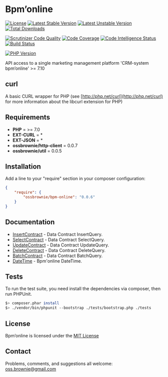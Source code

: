 Bpm’online
==========

[![License](https://poser.pugx.org/ossbrownie/bpm-online/license)](https://packagist.org/packages/ossbrownie/bpm-online)
[![Latest Stable Version](https://poser.pugx.org/ossbrownie/bpm-online/v/stable)](https://packagist.org/packages/ossbrownie/bpm-online)
[![Latest Unstable Version](https://poser.pugx.org/ossbrownie/bpm-online/v/unstable)](https://packagist.org/packages/ossbrownie/bpm-online)
[![Total Downloads](https://poser.pugx.org/ossbrownie/bpm-online/downloads)](https://packagist.org/packages/ossbrownie/bpm-online)

[![Scrutinizer Code Quality](https://scrutinizer-ci.com/g/ossbrownie/bpm-online/badges/quality-score.png?b=master)](https://scrutinizer-ci.com/g/ossbrownie/bpm-online/?branch=master)
[![Code Coverage](https://scrutinizer-ci.com/g/ossbrownie/bpm-online/badges/coverage.png?b=master)](https://scrutinizer-ci.com/g/ossbrownie/bpm-online/?branch=master)
[![Code Intelligence Status](https://scrutinizer-ci.com/g/ossbrownie/bpm-online/badges/code-intelligence.svg?b=master)](https://scrutinizer-ci.com/code-intelligence)
[![Build Status](https://travis-ci.org/ossbrownie/bpm-online.svg?branch=master)](https://travis-ci.org/ossbrownie/bpm-online)

[![PHP Version](https://img.shields.io/badge/PHP-%3E%3D7.0-brightgreen.svg)](https://php.net/)

API access to a single marketing management platform 'CRM-system bpm’online' >= 7.10

## curl
A basic CURL wrapper for PHP (see [http://php.net/curl](http://php.net/curl) for more information about the libcurl extension for PHP)


## Requirements
- **PHP** = >= 7.0
- **EXT-CURL** = *
- **EXT-JSON** = *
- **ossbrownie/http-client** = 0.0.7
- **ossbrownie/util** = 0.0.5


## Installation
Add a line to your "require" section in your composer configuration:
```json
{
    "require": {
        "ossbrownie/bpm-online": "0.0.6"
    }
}
```


## Documentation
- [InsertContract](https://github.com/ossbrownie/bpm-online/wiki/Data-Contract-InsertQuery) - Data Contract InsertQuery.
- [SelectContract](https://github.com/ossbrownie/bpm-online/wiki/Data-Contract-SelectQuery) - Data Contract SelectQuery.
- [UpdateContract](https://github.com/ossbrownie/bpm-online/wiki/Data-Contract-UpdateQuery) - Data Contract UpdateQuery.
- [DeleteContract](https://github.com/ossbrownie/bpm-online/wiki/Data-Contract-DeleteQuery) - Data Contract DeleteQuery.
- [BatchContract](https://github.com/ossbrownie/bpm-online/wiki/Data-Contract-BatchQuery) - Data Contract BatchQuery.
- [DateTime](https://github.com/ossbrownie/bpm-online/wiki/DateTime) - Bpm'online DateTime.


## Tests
To run the test suite, you need install the dependencies via composer, then run PHPUnit.
```bash
$> composer.phar install
$> ./vendor/bin/phpunit --bootstrap ./tests/bootstrap.php ./tests
```


## License
Bpm’online is licensed under the [MIT License](https://opensource.org/licenses/MIT)


## Contact
Problems, comments, and suggestions all welcome: [oss.brownie@gmail.com](mailto:oss.brownie@gmail.com)
